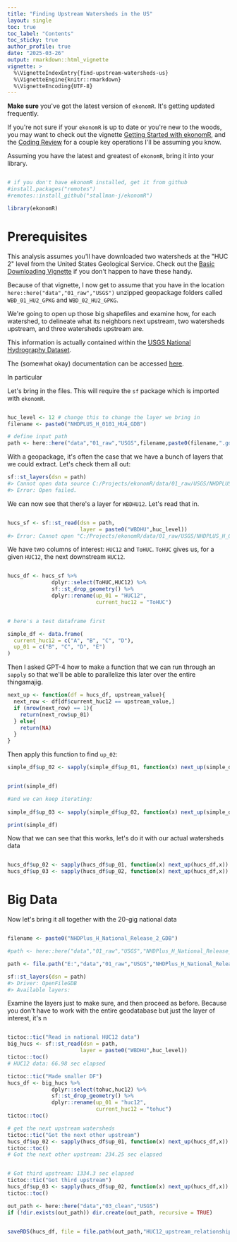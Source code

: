 ```yaml
---
title: "Finding Upstream Watersheds in the US"
layout: single
toc: true
toc_label: "Contents"
toc_sticky: true
author_profile: true
date: "2025-03-26"
output: rmarkdown::html_vignette
vignette: >
  %\VignetteIndexEntry{find-upstream-watersheds-us}
  %\VignetteEngine{knitr::rmarkdown}
  %\VignetteEncoding{UTF-8}
---
```



**Make sure** you've got the latest version of `ekonomR`. It's getting updated frequently. 

If you're not sure if your `ekonomR` is up to date or you're new to the woods, you may want to check out the vignette [Getting Started with ekonomR](https://stallman-j.github.io/ekonomR/vignettes/getting-started-with-ekonomR/), and the [Coding Review](https://stallman-j.github.io/ekonomR/vignettes/coding-review/) for a couple key operations I'll be assuming you know.

Assuming you have the latest and greatest of `ekonomR`, bring it into your library.

``` r

# if you don't have ekonomR installed, get it from github
#install.packages("remotes")
#remotes::install_github("stallman-j/ekonomR") 

library(ekonomR)
```
# Prerequisites

This analysis assumes you'll have downloaded two watersheds at the "HUC 2" level from the United States Geological Service. Check out the [Basic Downloading Vignette](https://stallman-j.github.io/ekonomR/vignettes/basic-downloading/) if you don't happen to have these handy.

Because of that vignette, I now get to assume that you have in the location `here::here("data","01_raw","USGS")` unzipped geopackage folders called `WBD_01_HU2_GPKG` and `WBD_02_HU2_GPKG`. 

We're going to open up those big shapefiles and examine how, for each watershed, to delineate what its neighbors next upstream, two watersheds upstream, and three watersheds upstream are.

This information is actually contained within the [USGS National Hydrography Dataset](https://hydro.nationalmap.gov/arcgis/rest/services/nhd/MapServer). 

The (somewhat okay) documentation can be accessed [here](https://www.usgs.gov/national-hydrography/national-hydrography-dataset).



In particular

Let's bring in the files. This will require the `sf` package which is imported with `ekonomR`.


``` r

huc_level <- 12 # change this to change the layer we bring in
filename <- paste0("NHDPLUS_H_0101_HU4_GDB")

# define input path
path <- here::here("data","01_raw","USGS",filename,paste0(filename,".gdb"))
```

With a geopackage, it's often the case that we have a bunch of layers that we could extract. Let's check them all out:


``` r
sf::st_layers(dsn = path)
#> Cannot open data source C:/Projects/ekonomR/data/01_raw/USGS/NHDPLUS_H_0101_HU4_GDB/NHDPLUS_H_0101_HU4_GDB.gdb
#> Error: Open failed.
```

We can now see that there's a layer for `WBDHU12`. Let's read that in.


``` r

hucs_sf <- sf::st_read(dsn = path,
                       layer = paste0("WBDHU",huc_level))
#> Error: Cannot open "C:/Projects/ekonomR/data/01_raw/USGS/NHDPLUS_H_0101_HU4_GDB/NHDPLUS_H_0101_HU4_GDB.gdb"; The file doesn't seem to exist.
```
We have two columns of interest: `HUC12` and `ToHUC`. `ToHUC` gives us, for a given `HUC12`, the next downstream `HUC12`.


``` r

hucs_df <- hucs_sf %>%
              dplyr::select(ToHUC,HUC12) %>%
              sf::st_drop_geometry() %>%
              dplyr::rename(up_01 = "HUC12",
                            current_huc12 = "ToHUC")


# here's a test dataframe first

simple_df <- data.frame(
  current_huc12 = c("A", "B", "C", "D"),
  up_01 = c("B", "C", "D", "E")
)

```

Then I asked GPT-4 how to make a function that we can run through an `sapply` so that we'll be able to parallelize this later over the entire thingamajig.


``` r
next_up <- function(df = hucs_df, upstream_value){
  next_row <- df[df$current_huc12 == upstream_value,]
  if (nrow(next_row) == 1){
    return(next_row$up_01)
  } else{
    return(NA)
  }
}

```

Then apply this function to find `up_02`:


``` r
simple_df$up_02 <- sapply(simple_df$up_01, function(x) next_up(simple_df,x))


print(simple_df)

#and we can keep iterating:
  
simple_df$up_03 <- sapply(simple_df$up_02, function(x) next_up(simple_df,x))

print(simple_df)
```

Now that we can see that this works, let's do it with our actual watersheds data


``` r

hucs_df$up_02 <- sapply(hucs_df$up_01, function(x) next_up(hucs_df,x))
hucs_df$up_03 <- sapply(hucs_df$up_02, function(x) next_up(hucs_df,x))

```

# Big Data

Now let's bring it all together with the 20-gig national data



``` r

filename <- paste0("NHDPlus_H_National_Release_2_GDB")

#path <- here::here("data","01_raw","USGS","NHDPlus_H_National_Release_2_GDB","NHDPlus_H_National_Release_2.gdb")

path <- file.path("E:","data","01_raw","USGS","NHDPlus_H_National_Release_2_GDB","NHDPlus_H_National_Release_2.gdb")

sf::st_layers(dsn = path)
#> Driver: OpenFileGDB 
#> Available layers:
```

Examine the layers just to make sure, and then proceed as before. Because you don't have to work with the entire geodatabase but just the layer of interest, it's n


``` r

tictoc::tic("Read in national HUC12 data")
big_hucs <- sf::st_read(dsn = path,
                       layer = paste0("WBDHU",huc_level))
tictoc::toc()
# HUC12 data: 66.98 sec elapsed

tictoc::tic("Made smaller DF")
hucs_df <- big_hucs %>%
              dplyr::select(tohuc,huc12) %>%
              sf::st_drop_geometry() %>%
              dplyr::rename(up_01 = "huc12",
                            current_huc12 = "tohuc")
tictoc::toc()

# get the next upstream watersheds
tictoc::tic("Got the next other upstream")
hucs_df$up_02 <- sapply(hucs_df$up_01, function(x) next_up(hucs_df,x))
tictoc::toc()
# Got the next other upstream: 234.25 sec elapsed


# Got third upstream: 1334.3 sec elapsed
tictoc::tic("Got third upstream")
hucs_df$up_03 <- sapply(hucs_df$up_02, function(x) next_up(hucs_df,x))
tictoc::toc()

out_path <- here::here("data","03_clean","USGS")
if (!dir.exists(out_path)) dir.create(out_path, recursive = TRUE)


saveRDS(hucs_df, file = file.path(out_path,"HUC12_upstream_relationships.rds"))

```
